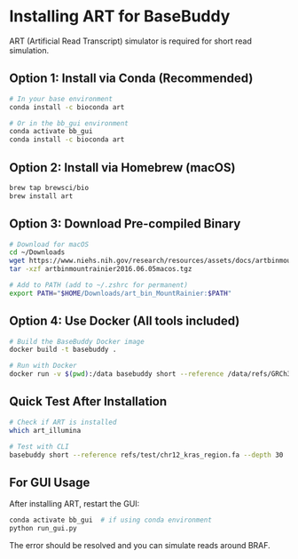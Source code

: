 # Installing ART for BaseBuddy

ART (Artificial Read Transcript) simulator is required for short read simulation.

## Option 1: Install via Conda (Recommended)

```bash
# In your base environment
conda install -c bioconda art

# Or in the bb_gui environment
conda activate bb_gui
conda install -c bioconda art
```

## Option 2: Install via Homebrew (macOS)

```bash
brew tap brewsci/bio
brew install art
```

## Option 3: Download Pre-compiled Binary

```bash
# Download for macOS
cd ~/Downloads
wget https://www.niehs.nih.gov/research/resources/assets/docs/artbinmountrainier2016.06.05macos.tgz
tar -xzf artbinmountrainier2016.06.05macos.tgz

# Add to PATH (add to ~/.zshrc for permanent)
export PATH="$HOME/Downloads/art_bin_MountRainier:$PATH"
```

## Option 4: Use Docker (All tools included)

```bash
# Build the BaseBuddy Docker image
docker build -t basebuddy .

# Run with Docker
docker run -v $(pwd):/data basebuddy short --reference /data/refs/GRCh37/hs37d5.fa --depth 100
```

## Quick Test After Installation

```bash
# Check if ART is installed
which art_illumina

# Test with CLI
basebuddy short --reference refs/test/chr12_kras_region.fa --depth 30
```

## For GUI Usage

After installing ART, restart the GUI:
```bash
conda activate bb_gui  # if using conda environment
python run_gui.py
```

The error should be resolved and you can simulate reads around BRAF.